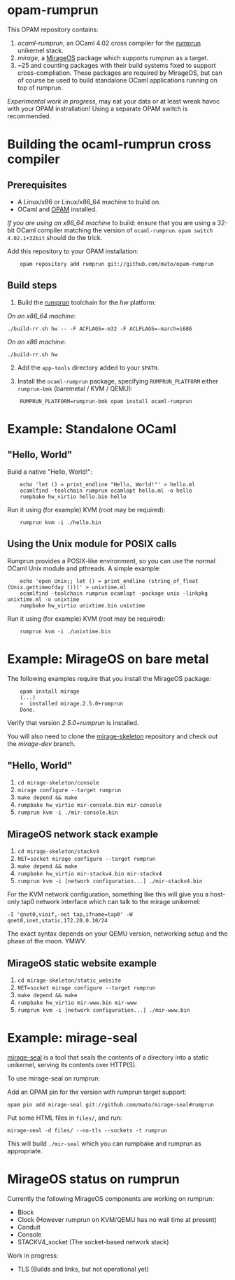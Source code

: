# opam-rumprun

This OPAM repository contains:

1. _ocaml-rumprun_, an OCaml 4.02 cross compiler for the
   [rumprun](http://repo.rumpkernel.org/rumprun) unikernel stack.
2. _mirage_, a [MirageOS](http://openmirage.org) package which supports rumprun
   as a target.
3. ~25 and counting packages with their build systems fixed to support
   cross-compliation. These packages are required by MirageOS, but can of
   course be used to build standalone OCaml applications running on top of
   rumprun.

*Experimental work in progress*, may eat your data or at least wreak havoc with
your OPAM instrallation! Using a separate OPAM switch is recommended.

# Building the ocaml-rumprun cross compiler

## Prerequisites

* A Linux/x86 or Linux/x86\_64 machine to build on.
* OCaml and [OPAM](https://opam.ocaml.org) installed.

*If you are using an x86_64 machine* to build: ensure that you are using a
32-bit OCaml compiler matching the version of `ocaml-rumprun`. `opam switch
4.02.1+32bit` should do the trick.

Add this repository to your OPAM installation:
````
    opam repository add rumprun git://github.com/mato/opam-rumprun

````

## Build steps

1. Build the [rumprun](http://repo.rumpkernel.org/rumprun) toolchain for the _hw_
platform:

  *On an x86_64 machine*:

  ````
  ./build-rr.sh hw -- -F ACFLAGS=-m32 -F ACLFLAGS=-march=i686
  ````

  *On an x86 machine*:

  ````
  ./build-rr.sh hw
  ````

2. Add the `app-tools` directory added to your `$PATH`.

3. Install the `ocaml-rumprun` package, specifying `RUMPRUN_PLATFORM` either
`rumprun-bmk` (baremetal / KVM / QEMU):
  
  ````
      RUMPRUN_PLATFORM=rumprun-bmk opam install ocaml-rumprun
  ````

# Example: Standalone OCaml

## "Hello, World"

Build a native "Hello, World!":
````
    echo 'let () = print_endline "Hello, World!"' > hello.ml
    ocamlfind -toolchain rumprun ocamlopt hello.ml -o hello
    rumpbake hw_virtio hello.bin hello
````

Run it using (for example) KVM (root may be required):
````
    rumprun kvm -i ./hello.bin
````

## Using the Unix module for POSIX calls

Rumprun provides a POSIX-like environment, so you can use the normal OCaml Unix
module and pthreads. A simple example:

````
    echo 'open Unix;; let () = print_endline (string_of_float (Unix.gettimeofday ()))' > unixtime.ml
    ocamlfind -toolchain rumprun ocamlopt -package unix -linkpkg unixtime.ml -o unixtime
    rumpbake hw_virtio unixtime.bin unixtime
````

Run it using (for example) KVM (root may be required):
````
    rumprun kvm -i ./unixtime.bin
````

# Example: MirageOS on bare metal

The following examples require that you install the MirageOS package:

````
    opam install mirage
    (...)
    ∗  installed mirage.2.5.0+rumprun
    Done.

````
Verify that version _2.5.0+rumprun_ is installed.

You will also need to clone the
[mirage-skeleton](https://github.com/mirage/mirage-skeleton) repository and
check out the _mirage-dev_ branch.

## "Hello, World"

1. `cd mirage-skeleton/console`
2. `mirage configure --target rumprun`
3. `make depend && make`
4. `rumpbake hw_virtio mir-console.bin mir-console`
5. `rumprun kvm -i ./mir-console.bin`

## MirageOS network stack example

1. `cd mirage-skeleton/stackv4`
2. `NET=socket mirage configure --target rumprun`
3. `make depend && make`
4. `rumpbake hw_virtio mir-stackv4.bin mir-stackv4`
5. `rumprun kvm -i [network configuration...] ./mir-stackv4.bin`

For the KVM network configuration, something like this will give you a
host-only tap0 network interface which can talk to the mirage unikernel:

`-I 'qnet0,vioif,-net tap,ifname=tap0' -W qnet0,inet,static,172.20.0.10/24`

The exact syntax depends on your QEMU version, networking setup and the phase
of the moon. YMWV.

## MirageOS static website example

1. `cd mirage-skeleton/static_website`
2. `NET=socket mirage configure --target rumprun`
3. `make depend && make`
4. `rumpbake hw_virtio mir-www.bin mir-www`
5. `rumprun kvm -i [network configuration...] ./mir-www.bin`

# Example: mirage-seal

[mirage-seal](https://github.com/mirage/mirage-seal) is a tool that seals the
contents of a directory into a static unikernel, serving its contents over
HTTP(S).

To use mirage-seal on rumprun:

Add an OPAM pin for the version with rumprun target support:

````
opam pin add mirage-seal git://github.com/mato/mirage-seal#rumprun

````

Put some HTML files in `files/`, and run:
````
mirage-seal -d files/ --no-tls --sockets -t rumprun

````

This will build `./mir-seal` which you can rumpbake and rumprun as appropriate.


# MirageOS status on rumprun

Currently the following MirageOS components are working on rumprun:

* Block
* Clock (However rumprun on KVM/QEMU has no wall time at present)
* Conduit
* Console
* STACKV4\_socket (The socket-based network stack)

Work in progress:

* TLS (Builds and links, but not operational yet)
